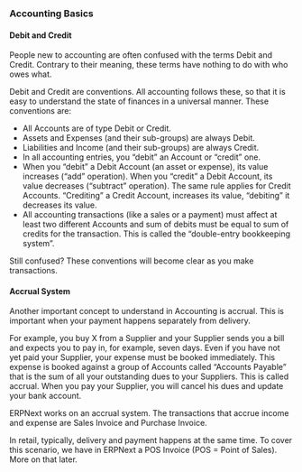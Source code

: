 ### Accounting Basics

#### Debit and Credit

People new to accounting are often confused with the terms Debit and Credit.
Contrary to their meaning, these terms have nothing to do with who owes what.

Debit and Credit are conventions. All accounting follows these, so that it is
easy to understand the state of finances in a universal manner. These
conventions are:

  * All Accounts are of type Debit or Credit.
  * Assets and Expenses (and their sub-groups) are always Debit.
  * Liabilities and Income (and their sub-groups) are always Credit.
  * In all accounting entries, you “debit” an Account or “credit” one.
  * When you “debit” a Debit Account (an asset or expense), its value increases (“add” operation). When you “credit” a Debit Account, its value decreases (“subtract” operation). The same rule applies for Credit Accounts. “Crediting” a Credit Account, increases its value, “debiting” it decreases its value.
  * All accounting transactions (like a sales or a payment) must affect at least two different Accounts and sum of debits must be equal to sum of credits for the transaction. This is called the “double-entry bookkeeping system”.

Still confused? These conventions will become clear as you make
transactions.

#### Accrual System

Another important concept to understand in Accounting is accrual. This is
important when your payment happens separately from delivery.

For example, you buy X from a Supplier and your Supplier sends you a bill and
expects you to pay in, for example, seven days. Even if you have not yet paid
your Supplier, your expense must be booked immediately. This expense is booked
against a group of Accounts called “Accounts Payable” that is the sum of all
your outstanding dues to your Suppliers. This is called accrual. When you pay
your Supplier, you will cancel his dues and update your bank account.

ERPNext works on an accrual system. The transactions that accrue income and
expense are Sales Invoice and Purchase Invoice.

In retail, typically, delivery and payment happens at the same time. To cover
this scenario, we have in ERPNext a POS Invoice (POS = Point of Sales). More
on that later.
